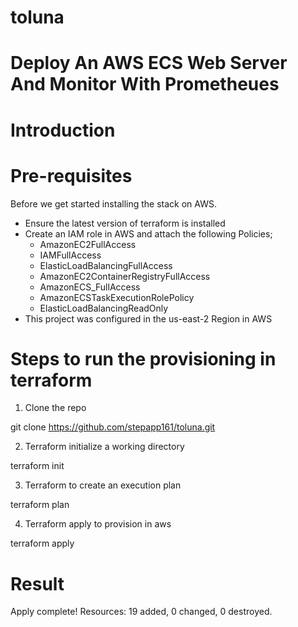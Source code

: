 # toluna
# Deploy An AWS ECS Web Server And Monitor With Prometheues

# Introduction

# Pre-requisites
Before we get started installing the stack on AWS.
* Ensure the latest version of terraform is installed
* Create an IAM role in AWS and attach the following Policies;
    *  AmazonEC2FullAccess 
    *  IAMFullAccess 
    *  ElasticLoadBalancingFullAccess 
    *  AmazonEC2ContainerRegistryFullAccess 
    *  AmazonECS_FullAccess 
    *  AmazonECSTaskExecutionRolePolicy 
    *  ElasticLoadBalancingReadOnly 
 * This project was configured in the us-east-2 Region in AWS
# Steps to run the provisioning in terraform
1. Clone the repo

git clone https://github.com/stepapp161/toluna.git 

2. Terraform initialize a working directory

terraform init

3. Terraform to create an execution plan

terraform plan

4. Terraform apply to provision in aws

terraform apply

# Result
Apply complete! Resources: 19 added, 0 changed, 0 destroyed.
